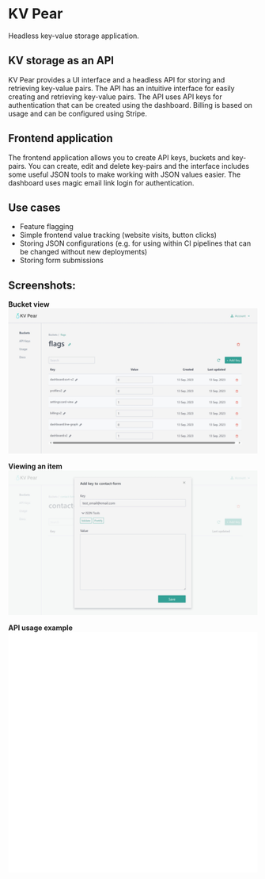 # KV Pear
Headless key-value storage application.

## KV storage as an API
KV Pear provides a UI interface and a headless API for storing and retrieving key-value pairs. The API has an intuitive interface for easily creating and retrieving key-value pairs. The API uses API keys for authentication that can be created using the dashboard. Billing is based on usage and can be configured using Stripe.

## Frontend application
The frontend application allows you to create API keys, buckets and key-pairs. You can create, edit and delete key-pairs and the interface includes some useful JSON tools to make working with JSON values easier. The dashboard uses magic email link login for authentication.

## Use cases
- Feature flagging
- Simple frontend value tracking (website visits, button clicks)
- Storing JSON configurations (e.g. for using within CI pipelines that can be changed without new deployments)
- Storing form submissions

## Screenshots:

**Bucket view**
![bucket view](kvpear-frontend/public/screenshots/screenshot-2.jpeg)

**Viewing an item**
![dashboard screenshot](kvpear-frontend/public/screenshots/screenshot-1.jpeg)

**API usage example**
![example](kvpear-frontend/public/code-shots/example-1-sm.svg)
